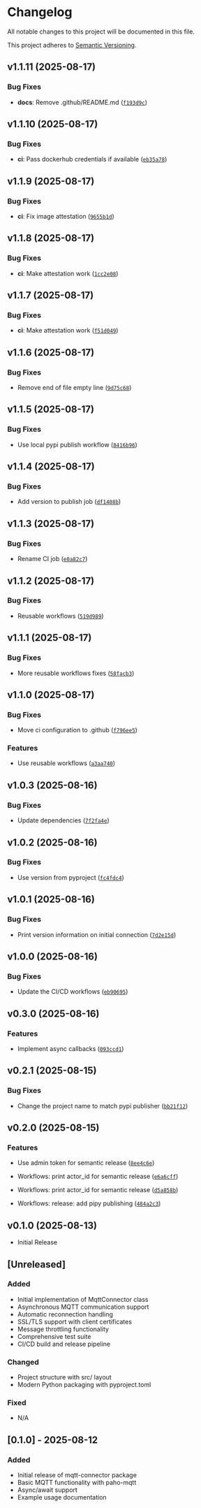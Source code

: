 # Changelog

All notable changes to this project will be documented in this file.

This project adheres to [Semantic Versioning](https://semver.org/spec/v2.0.0.html).

<!-- version list -->

## v1.1.11 (2025-08-17)

### Bug Fixes

- **docs**: Remove .github/README.md
  ([`f193d9c`](https://github.com/muxu-io/mqtt-connector/commit/f193d9ccf5cb0ab225cd5040249aae28a08c97ff))


## v1.1.10 (2025-08-17)

### Bug Fixes

- **ci**: Pass dockerhub credentials if available
  ([`eb35a78`](https://github.com/muxu-io/mqtt-connector/commit/eb35a78df0feb52c1203fdf94269a41625f089be))


## v1.1.9 (2025-08-17)

### Bug Fixes

- **ci**: Fix image attestation
  ([`9655b1d`](https://github.com/muxu-io/mqtt-connector/commit/9655b1de1f462c389d84fe52cb0338aa2dd679da))


## v1.1.8 (2025-08-17)

### Bug Fixes

- **ci**: Make attestation work
  ([`1cc2e08`](https://github.com/muxu-io/mqtt-connector/commit/1cc2e083efe341fb60319dfd51dce2328d801588))


## v1.1.7 (2025-08-17)

### Bug Fixes

- **ci**: Make attestation work
  ([`f51d049`](https://github.com/muxu-io/mqtt-connector/commit/f51d049efbec76565bf842ce0a3fd3d85850c086))


## v1.1.6 (2025-08-17)

### Bug Fixes

- Remove end of file empty line
  ([`9d75c68`](https://github.com/muxu-io/mqtt-connector/commit/9d75c684072153d721345962a12fc218198da06d))


## v1.1.5 (2025-08-17)

### Bug Fixes

- Use local pypi publish workflow
  ([`8416b96`](https://github.com/muxu-io/mqtt-connector/commit/8416b96cad41759357aee33ad2708dee06eed7ab))


## v1.1.4 (2025-08-17)

### Bug Fixes

- Add version to publish job
  ([`df1408b`](https://github.com/muxu-io/mqtt-connector/commit/df1408bae5e133ff06e53f74b631101ae02cd30d))


## v1.1.3 (2025-08-17)

### Bug Fixes

- Rename CI job
  ([`e0a82c7`](https://github.com/muxu-io/mqtt-connector/commit/e0a82c78a5d92972642abec7b9d4489bb74edf73))


## v1.1.2 (2025-08-17)

### Bug Fixes

- Reusable workflows
  ([`519d989`](https://github.com/muxu-io/mqtt-connector/commit/519d9897752965aa916420d747e6d513cb990da5))


## v1.1.1 (2025-08-17)

### Bug Fixes

- More reusable workflows fixes
  ([`58facb3`](https://github.com/muxu-io/mqtt-connector/commit/58facb386afa4ebf1520b88ea6047c8460af094f))


## v1.1.0 (2025-08-17)

### Bug Fixes

- Move ci configuration to .github
  ([`f796ee5`](https://github.com/muxu-io/mqtt-connector/commit/f796ee57acfd62fce7f4aa233128a0e5ade8ba44))

### Features

- Use reusable workflows
  ([`a3aa740`](https://github.com/muxu-io/mqtt-connector/commit/a3aa740777d97a8da8ffce65bad4c54e716d50f3))


## v1.0.3 (2025-08-16)

### Bug Fixes

- Update dependencies
  ([`7f2fa4e`](https://github.com/muxu-io/mqtt-connector/commit/7f2fa4e63ecca2943df6b4708f8f93b8c41fd78a))


## v1.0.2 (2025-08-16)

### Bug Fixes

- Use version from pyproject
  ([`fc4fdc4`](https://github.com/muxu-io/mqtt-connector/commit/fc4fdc4ebea23dcd973ab68d5b04f32507910fbc))


## v1.0.1 (2025-08-16)

### Bug Fixes

- Print version information on initial connection
  ([`7d2e15d`](https://github.com/muxu-io/mqtt-connector/commit/7d2e15d7429d332df79fd9fad3abaac5581b713d))


## v1.0.0 (2025-08-16)

### Bug Fixes

- Update the CI/CD workflows
  ([`eb90695`](https://github.com/muxu-io/mqtt-connector/commit/eb906951d888f622d7d453dfd8ab85f7f7475049))


## v0.3.0 (2025-08-16)

### Features

- Implement async callbacks
  ([`093ccd1`](https://github.com/muxu-io/mqtt-connector/commit/093ccd1780e48dfdcc6a266ff8fd8430da04ba74))


## v0.2.1 (2025-08-15)

### Bug Fixes

- Change the project name to match pypi publisher
  ([`bb21f12`](https://github.com/muxu-io/mqtt-connector/commit/bb21f12c620dd11f9538469d74448697a2ba544e))


## v0.2.0 (2025-08-15)

### Features

- Use admin token for semantic release
  ([`8ee4c6e`](https://github.com/muxu-io/mqtt-connector/commit/8ee4c6e63388ef9041e88aba6f9a73effc779d30))

- Workflows: print actor_id for semantic release
  ([`e6a6cff`](https://github.com/muxu-io/mqtt-connector/commit/e6a6cff690a90fd74c478b48fbc15730de5c5094))

- Workflows: print actor_id for semantic release
  ([`d5a858b`](https://github.com/muxu-io/mqtt-connector/commit/d5a858b7c3c47442b752017ec211b4f5c4dd6b9f))

- Workflows: release: add pipy publishing
  ([`484a2c3`](https://github.com/muxu-io/mqtt-connector/commit/484a2c385521ac054ab91774550eb92af2365f0d))


## v0.1.0 (2025-08-13)

- Initial Release

## [Unreleased]

### Added
- Initial implementation of MqttConnector class
- Asynchronous MQTT communication support
- Automatic reconnection handling
- SSL/TLS support with client certificates
- Message throttling functionality
- Comprehensive test suite
- CI/CD build and release pipeline

### Changed
- Project structure with src/ layout
- Modern Python packaging with pyproject.toml

### Fixed
- N/A

## [0.1.0] - 2025-08-12

### Added
- Initial release of mqtt-connector package
- Basic MQTT functionality with paho-mqtt
- Async/await support
- Example usage documentation
